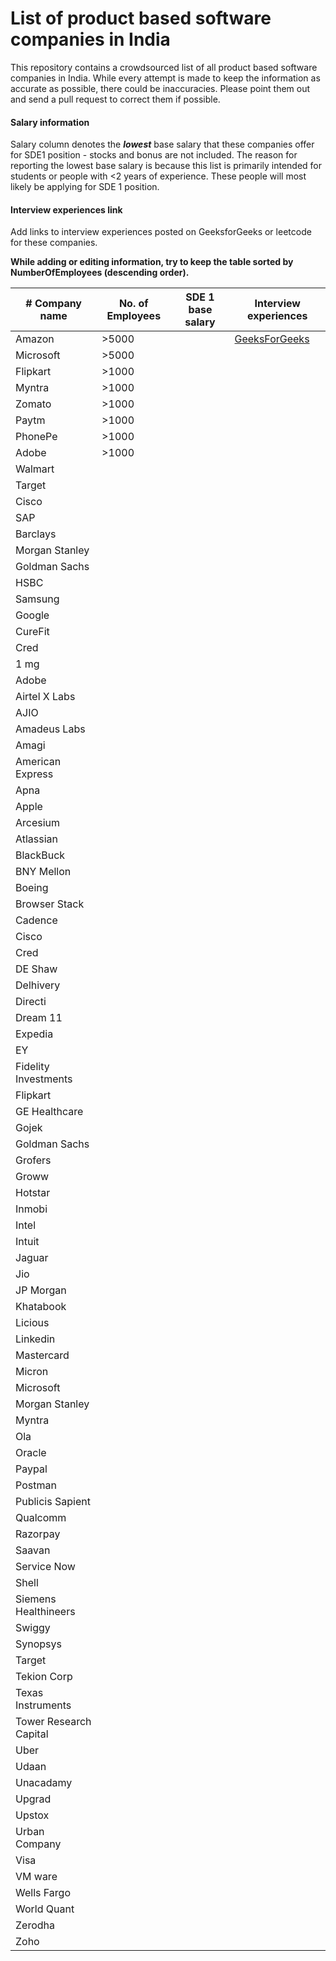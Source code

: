 # List of product based software companies in India

This repository contains a crowdsourced list of all product based software companies in India. While every attempt is made to keep the information as accurate as possible, there could be inaccuracies. Please point them out and send a pull request to correct them if possible. 

#### Salary information 
Salary column denotes the **_lowest_** base salary that these companies offer for SDE1 position - stocks and bonus are not included. The reason for reporting the lowest base salary is because this list is primarily intended for students or people with <2 years of experience. These people will most likely be applying for SDE 1 position. 

#### Interview experiences link
Add links to interview experiences posted on GeeksforGeeks or leetcode for these companies. 

**While adding or editing information, try to keep the table sorted by NumberOfEmployees (descending order).**


| # Company name | No. of Employees | SDE 1 base salary | Interview experiences | 
| --- | --- | --- | -- |
| Amazon | >5000 | | [GeeksForGeeks](https://www.geeksforgeeks.org/tag/amazon/) | 
| Microsoft | >5000 | |
| Flipkart | >1000 | |
| Myntra | >1000 | |
| Zomato | >1000 | | 
| Paytm | >1000 | | 
| PhonePe | >1000 | | 
| Adobe | >1000 | | 
| Walmart | | | 
| Target | | | 
| Cisco | | | 
| SAP | | | 
| Barclays | | | 
| Morgan Stanley | | | 
| Goldman Sachs | | | 
| HSBC | | | 
| Samsung | | |
| Google | | | 
| CureFit | | | 
| Cred | | | 
| 1 mg
| Adobe
| Airtel X Labs
| AJIO
| Amadeus Labs
| Amagi
| American Express
| Apna
| Apple
| Arcesium
| Atlassian
| BlackBuck
| BNY Mellon
| Boeing
| Browser Stack
| Cadence
| Cisco
| Cred
| DE Shaw
| Delhivery
| Directi
| Dream 11
| Expedia
| EY
| Fidelity Investments
| Flipkart
| GE Healthcare
| Gojek
| Goldman Sachs
| Grofers
| Groww
| Hotstar
| Inmobi
| Intel
| Intuit
| Jaguar
| Jio
| JP Morgan
| Khatabook
| Licious
| Linkedin
| Mastercard
| Micron
| Microsoft
| Morgan Stanley
| Myntra
| Ola
| Oracle
| Paypal
| Postman
| Publicis Sapient
| Qualcomm
| Razorpay
| Saavan
| Service Now
| Shell
| Siemens Healthineers
| Swiggy
| Synopsys
| Target
| Tekion Corp
| Texas Instruments
| Tower Research Capital
| Uber
| Udaan
| Unacadamy
| Upgrad
| Upstox
| Urban Company
| Visa
| VM ware
| Wells Fargo
| World Quant
| Zerodha
| Zoho | | | 
